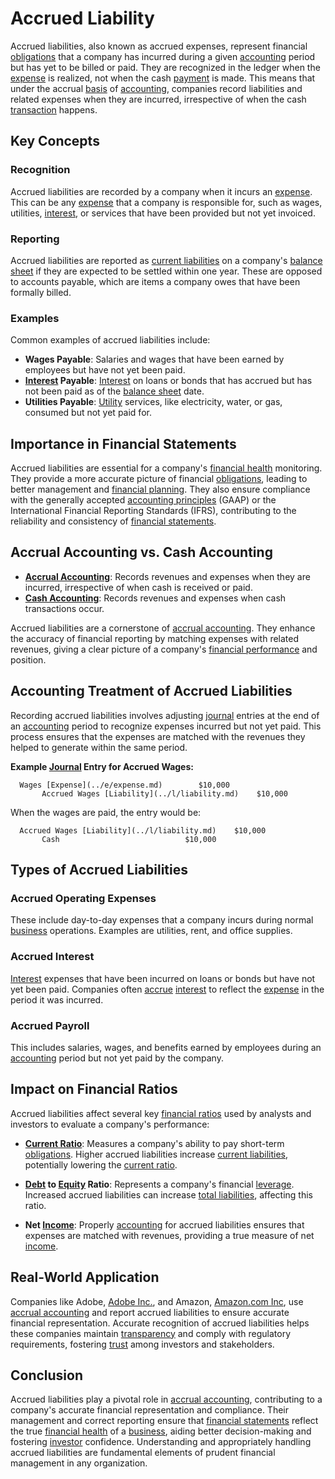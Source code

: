 # Accrued Liability

Accrued liabilities, also known as accrued expenses, represent financial [obligations](../o/obligation.md) that a company has incurred during a given [accounting](../a/accounting.md) period but has yet to be billed or paid. They are recognized in the ledger when the [expense](../e/expense.md) is realized, not when the cash [payment](../p/payment.md) is made. This means that under the accrual [basis](../b/basis.md) of [accounting](../a/accounting.md), companies record liabilities and related expenses when they are incurred, irrespective of when the cash [transaction](../t/transaction.md) happens.

## Key Concepts

### Recognition
Accrued liabilities are recorded by a company when it incurs an [expense](../e/expense.md). This can be any [expense](../e/expense.md) that a company is responsible for, such as wages, utilities, [interest](../i/interest.md), or services that have been provided but not yet invoiced.

### Reporting
Accrued liabilities are reported as [current liabilities](../c/current_liabilities.md) on a company's [balance sheet](../b/balance_sheet.md) if they are expected to be settled within one year. These are opposed to accounts payable, which are items a company owes that have been formally billed.

### Examples
Common examples of accrued liabilities include:
- **Wages Payable**: Salaries and wages that have been earned by employees but have not yet been paid.
- **[Interest](../i/interest.md) Payable**: [Interest](../i/interest.md) on loans or bonds that has accrued but has not been paid as of the [balance sheet](../b/balance_sheet.md) date.
- **Utilities Payable**: [Utility](../u/utility.md) services, like electricity, water, or gas, consumed but not yet paid for.

## Importance in Financial Statements
Accrued liabilities are essential for a company's [financial health](../f/financial_health.md) monitoring. They provide a more accurate picture of financial [obligations](../o/obligation.md), leading to better management and [financial planning](../f/financial_planning.md). They also ensure compliance with the generally accepted [accounting principles](../a/accounting_principles.md) (GAAP) or the International Financial Reporting Standards (IFRS), contributing to the reliability and consistency of [financial statements](../f/financial_statements.md).

## Accrual Accounting vs. Cash Accounting
- **[Accrual Accounting](../a/accrual_accounting.md)**: Records revenues and expenses when they are incurred, irrespective of when cash is received or paid.
- **[Cash Accounting](../c/cash_accounting.md)**: Records revenues and expenses when cash transactions occur.

Accrued liabilities are a cornerstone of [accrual accounting](../a/accrual_accounting.md). They enhance the accuracy of financial reporting by matching expenses with related revenues, giving a clear picture of a company's [financial performance](../f/financial_performance.md) and position.

## Accounting Treatment of Accrued Liabilities
Recording accrued liabilities involves adjusting [journal](../j/journal.md) entries at the end of an [accounting](../a/accounting.md) period to recognize expenses incurred but not yet paid. This process ensures that the expenses are matched with the revenues they helped to generate within the same period.

**Example [Journal](../j/journal.md) Entry for Accrued Wages:**

```
  Wages [Expense](../e/expense.md)        $10,000
       Accrued Wages [Liability](../l/liability.md)    $10,000
```

When the wages are paid, the entry would be:

```
  Accrued Wages [Liability](../l/liability.md)    $10,000
       Cash                            $10,000
```

## Types of Accrued Liabilities

### Accrued Operating Expenses
These include day-to-day expenses that a company incurs during normal [business](../b/business.md) operations. Examples are utilities, rent, and office supplies.

### Accrued Interest
[Interest](../i/interest.md) expenses that have been incurred on loans or bonds but have not yet been paid. Companies often [accrue](../a/accrue.md) [interest](../i/interest.md) to reflect the [expense](../e/expense.md) in the period it was incurred.

### Accrued Payroll
This includes salaries, wages, and benefits earned by employees during an [accounting](../a/accounting.md) period but not yet paid by the company.

## Impact on Financial Ratios
Accrued liabilities affect several key [financial ratios](../f/financial_ratios.md) used by analysts and investors to evaluate a company's performance:

- **[Current Ratio](../c/current_ratio.md)**: Measures a company's ability to pay short-term [obligations](../o/obligation.md). Higher accrued liabilities increase [current liabilities](../c/current_liabilities.md), potentially lowering the [current ratio](../c/current_ratio.md).
  
- **[Debt](../d/debt.md) to [Equity](../e/equity.md) Ratio**: Represents a company's financial [leverage](../l/leverage.md). Increased accrued liabilities can increase [total liabilities](../t/total_liabilities.md), affecting this ratio.
  
- **Net [Income](../i/income.md)**: Properly [accounting](../a/accounting.md) for accrued liabilities ensures that expenses are matched with revenues, providing a true measure of net [income](../i/income.md).

## Real-World Application
Companies like Adobe, [Adobe Inc.](https://www.adobe.com), and Amazon, [Amazon.com Inc](https://www.amazon.com/), use [accrual accounting](../a/accrual_accounting.md) and report accrued liabilities to ensure accurate financial representation. Accurate recognition of accrued liabilities helps these companies maintain [transparency](../t/transparency.md) and comply with regulatory requirements, fostering [trust](../t/trust.md) among investors and stakeholders.

## Conclusion
Accrued liabilities play a pivotal role in [accrual accounting](../a/accrual_accounting.md), contributing to a company's accurate financial representation and compliance. Their management and correct reporting ensure that [financial statements](../f/financial_statements.md) reflect the true [financial health](../f/financial_health.md) of a [business](../b/business.md), aiding better decision-making and fostering [investor](../i/investor.md) confidence. Understanding and appropriately handling accrued liabilities are fundamental elements of prudent financial management in any organization.